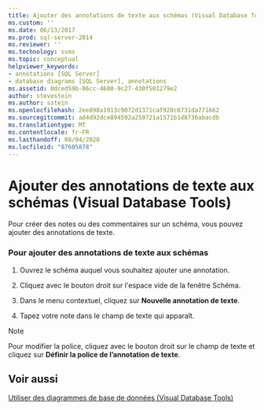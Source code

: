 ```yaml
---
title: Ajouter des annotations de texte aux schémas (Visual Database Tools) | Microsoft Docs
ms.custom: ''
ms.date: 06/13/2017
ms.prod: sql-server-2014
ms.reviewer: ''
ms.technology: ssms
ms.topic: conceptual
helpviewer_keywords:
- annotations [SQL Server]
- database diagrams [SQL Server], annotations
ms.assetid: 0dced59b-06cc-4600-9c27-430f501279e2
author: stevestein
ms.author: sstein
ms.openlocfilehash: 2ee898a1913c9072d1371caf928c6731da771662
ms.sourcegitcommit: ad4d92dce894592a259721a1571b1d8736abacdb
ms.translationtype: MT
ms.contentlocale: fr-FR
ms.lasthandoff: 08/04/2020
ms.locfileid: "87605878"
---
```

# <a name="add-text-annotations-to-diagrams-visual-database-tools"></a>Ajouter des annotations de texte aux schémas (Visual Database Tools)
  Pour créer des notes ou des commentaires sur un schéma, vous pouvez ajouter des annotations de texte.  
  
### <a name="to-add-text-annotations-to-diagrams"></a>Pour ajouter des annotations de texte aux schémas  
  
1.  Ouvrez le schéma auquel vous souhaitez ajouter une annotation.  
  
2.  Cliquez avec le bouton droit sur l'espace vide de la fenêtre Schéma.  
  
3.  Dans le menu contextuel, cliquez sur **Nouvelle annotation de texte**.  
  
4.  Tapez votre note dans le champ de texte qui apparaît.  
  
> [!NOTE]  
>  Pour modifier la police, cliquez avec le bouton droit sur le champ de texte et cliquez sur **Définir la police de l’annotation de texte**.  
  
## <a name="see-also"></a>Voir aussi  
 [Utiliser des diagrammes de base de données &#40;Visual Database Tools&#41;](visual-database-tools.md)  
  
  
